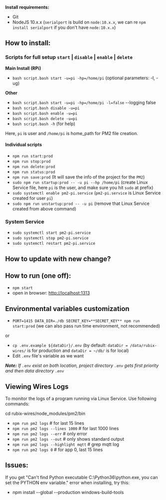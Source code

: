 **Install requirements:**

- Git
- NodeJS 10.x.x (`serialport` is build on `node:10.x.x`, we can re `npm install serialport` if you don't have `node:10.x.x`)

## **How to install:**


### Scripts for full setup `start` | `disable` | `enable` | `delete`
**Main Install (RPi)**
- `bash script.bash start -u=pi -hp=/home/pi` (optional parameters: -l, -ug)
  
**Other**
- `bash script.bash start -u=pi -hp=/home/pi -l=false` --logging false
- `bash script.bash disable -u=pi`
- `bash script.bash enable -u=pi`
- `bash script.bash delete -u=pi`
- `bash script.bash -h` (for help)

Here, `pi` is user and `/home/pi` is home_path for PM2 file creation.

#### Individual scripts

- `npm run start:prod`
- `npm run stop:prod`
- `npm run delete:prod`
- `npm run status:prod`
- `npm run save:prod` (It will save the info of the project for the `PM2`)
- `sudo npm run startup:prod -- -u pi --hp /home/pi` (create Linux Service file, here `pi` is the user, and make sure you hit `sudo` at prefix)
- `sudo systemctl enable pm2-pi.service` (`pm2-pi.service` is Linux Service created for user `pi`)
- `sudo npm run unstartup:prod -- -u pi` (remove that Linux Service created from above command)

### System Service

- `sudo systemctl start pm2-pi.service`
- `sudo systemctl stop pm2-pi.service`
- `sudo systemctl restart pm2-pi.service`

## How to update with new change?


## **How to run (one off):**

- `npm start`
- open in browser: [http://localhost:1313](http://localhost:1313)

## **Environmental variables customization**

- `PORT=1415 DATA_DIR=./db SECRET_KEY=**SECRET_KEY** npm run start:prod` (we can also pass run time environment, not recommended)
  
or
- `cp .env.example ${dataDir}/.env` (by default: `dataDir = /data/rubix-wires/` is for production and `dataDir = ~/db/`
  is for local)
- Edit `.env` file's variable as we want

_<b>Note:</b> If `.env` exist on both location, project directory `.env` gets first priority and then data directory
`.env`_

## Viewing Wires Logs

To monitor the logs of a program running via Linux Service. Use following commands:

cd rubix-wires/node_modules/pm2/bin
- `npm run pm2 logs` # for last 15 lines
- `npm run pm2 logs --lines 1000` # for last 1000 lines
- `npm run pm2 logs --err` # only error
- `npm run pm2 logs --out` # only shows standard output
- `npm run pm2 logs --highlight mqtt` # grep mqtt log
- `npm run pm2 logs 0` # for app 0, last 15 lines

## **Issues:**

If you get "Can't find Python executable C:\Python36\python.exe, you can set the PYTHON env variable." error when installing, try this:

- npm install --global --production windows-build-tools
